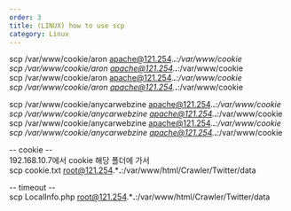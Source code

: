 ```yaml
---   
order: 3   
title: (LINUX) how to use scp   
category: Linux   
---   
```

   
scp /var/www/cookie/aron apache@121.254.***.**:/var/www/cookie   
scp /var/www/cookie/aron apache@121.254.***.**:/var/www/cookie   
scp /var/www/cookie/aron apache@121.254.***.**:/var/www/cookie   
scp /var/www/cookie/aron apache@121.254.***.**:/var/www/cookie   
   
   
scp /var/www/cookie/anycarwebzine apache@121.254.***.**:/var/www/cookie   
scp /var/www/cookie/anycarwebzine apache@121.254.***.**:/var/www/cookie   
scp /var/www/cookie/anycarwebzine apache@121.254.***.**:/var/www/cookie   
scp /var/www/cookie/anycarwebzine apache@121.254.***.**:/var/www/cookie   
   
   
   
-- cookie --    
192.168.10.7에서 cookie 해당 폴더에 가서   
scp cookie.txt root@121.254.***.**:/var/www/html/Crawler/Twitter/data   
   
   
-- timeout --   
scp LocalInfo.php root@121.254.***.**:/var/www/html/Crawler/Twitter/data   

